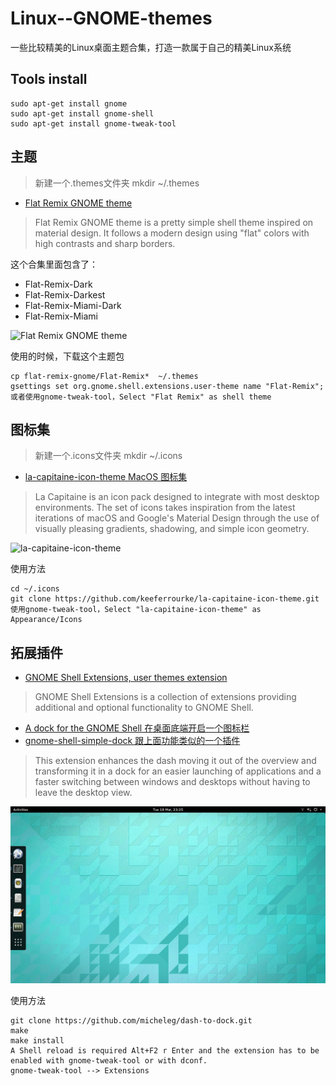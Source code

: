 # Linux--GNOME-themes
一些比较精美的Linux桌面主题合集，打造一款属于自己的精美Linux系统




## Tools install

```
sudo apt-get install gnome 
sudo apt-get install gnome-shell
sudo apt-get install gnome-tweak-tool
```


## 主题
> 新建一个.themes文件夹  mkdir ~/.themes

- [Flat Remix GNOME theme](https://github.com/daniruiz/flat-remix-gnome)
> Flat Remix GNOME theme is a pretty simple shell theme inspired on material design. It follows a modern design using "flat" colors with high contrasts and sharp borders.

这个合集里面包含了：
 - Flat-Remix-Dark
 - Flat-Remix-Darkest
 - Flat-Remix-Miami-Dark
 - Flat-Remix-Miami

![Flat Remix GNOME theme](https://raw.githubusercontent.com/daniruiz/Flat-Remix-GNOME-theme/master/Images/2.png)


使用的时候，下载这个主题包

```
cp flat-remix-gnome/Flat-Remix*  ~/.themes
gsettings set org.gnome.shell.extensions.user-theme name "Flat-Remix";
或者使用gnome-tweak-tool，Select "Flat Remix" as shell theme

```

## 图标集
> 新建一个.icons文件夹   mkdir ~/.icons

- [la-capitaine-icon-theme MacOS 图标集](https://github.com/keeferrourke/la-capitaine-icon-theme)
>La Capitaine is an icon pack designed to integrate with most desktop environments. The set of icons takes inspiration from the latest iterations of macOS and Google's Material Design through the use of visually pleasing gradients, shadowing, and simple icon geometry.

![la-capitaine-icon-theme](https://github.com/keeferrourke/la-capitaine-icon-theme/blob/master/.product/preview.png)

使用方法

```
cd ~/.icons
git clone https://github.com/keeferrourke/la-capitaine-icon-theme.git
使用gnome-tweak-tool，Select "la-capitaine-icon-theme" as  Appearance/Icons
```




## 拓展插件

- [GNOME Shell Extensions, user themes extension](https://drasite.com/flat-remix-gnome)
>GNOME Shell Extensions is a collection of extensions providing additional and optional functionality to GNOME Shell.

- [A dock for the GNOME Shell 在桌面底端开启一个图标栏](https://github.com/micheleg/dash-to-dock)
- [gnome-shell-simple-dock 跟上面功能类似的一个插件](https://github.com/optimisme/gnome-shell-simple-dock)
>This extension enhances the dash moving it out of the overview and transforming it in a dock for an easier launching of applications and a faster switching between windows and desktops without having to leave the desktop view.

![dash to dock ](https://raw.githubusercontent.com/micheleg/dash-to-dock/master/media/screenshot.jpg)

使用方法

```
git clone https://github.com/micheleg/dash-to-dock.git
make
make install
A Shell reload is required Alt+F2 r Enter and the extension has to be enabled with gnome-tweak-tool or with dconf.
gnome-tweak-tool --> Extensions
```

